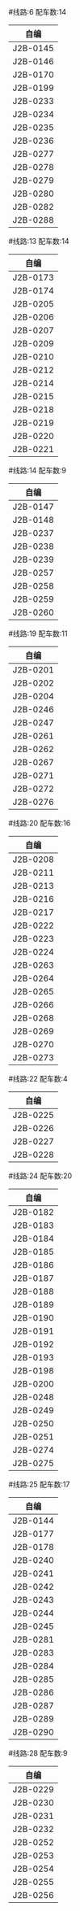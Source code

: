 
#线路:6
配车数:14

|自编|
|---|
| J2B-0145 |
| J2B-0146 |
| J2B-0170 |
| J2B-0199 |
| J2B-0233 |
| J2B-0234 |
| J2B-0235 |
| J2B-0236 |
| J2B-0277 |
| J2B-0278 |
| J2B-0279 |
| J2B-0280 |
| J2B-0282 |
| J2B-0288 |

#线路:13
配车数:14

|自编|
|---|
| J2B-0173 |
| J2B-0174 |
| J2B-0205 |
| J2B-0206 |
| J2B-0207 |
| J2B-0209 |
| J2B-0210 |
| J2B-0212 |
| J2B-0214 |
| J2B-0215 |
| J2B-0218 |
| J2B-0219 |
| J2B-0220 |
| J2B-0221 |

#线路:14
配车数:9

|自编|
|---|
| J2B-0147 |
| J2B-0148 |
| J2B-0237 |
| J2B-0238 |
| J2B-0239 |
| J2B-0257 |
| J2B-0258 |
| J2B-0259 |
| J2B-0260 |

#线路:19
配车数:11

|自编|
|---|
| J2B-0201 |
| J2B-0202 |
| J2B-0204 |
| J2B-0246 |
| J2B-0247 |
| J2B-0261 |
| J2B-0262 |
| J2B-0267 |
| J2B-0271 |
| J2B-0272 |
| J2B-0276 |

#线路:20
配车数:16

|自编|
|---|
| J2B-0208 |
| J2B-0211 |
| J2B-0213 |
| J2B-0216 |
| J2B-0217 |
| J2B-0222 |
| J2B-0223 |
| J2B-0224 |
| J2B-0263 |
| J2B-0264 |
| J2B-0265 |
| J2B-0266 |
| J2B-0268 |
| J2B-0269 |
| J2B-0270 |
| J2B-0273 |

#线路:22
配车数:4

|自编|
|---|
| J2B-0225 |
| J2B-0226 |
| J2B-0227 |
| J2B-0228 |

#线路:24
配车数:20

|自编|
|---|
| J2B-0182 |
| J2B-0183 |
| J2B-0184 |
| J2B-0185 |
| J2B-0186 |
| J2B-0187 |
| J2B-0188 |
| J2B-0189 |
| J2B-0190 |
| J2B-0191 |
| J2B-0192 |
| J2B-0193 |
| J2B-0198 |
| J2B-0200 |
| J2B-0248 |
| J2B-0249 |
| J2B-0250 |
| J2B-0251 |
| J2B-0274 |
| J2B-0275 |

#线路:25
配车数:17

|自编|
|---|
| J2B-0144 |
| J2B-0177 |
| J2B-0178 |
| J2B-0240 |
| J2B-0241 |
| J2B-0242 |
| J2B-0243 |
| J2B-0244 |
| J2B-0245 |
| J2B-0281 |
| J2B-0283 |
| J2B-0284 |
| J2B-0285 |
| J2B-0286 |
| J2B-0287 |
| J2B-0289 |
| J2B-0290 |

#线路:28
配车数:9

|自编|
|---|
| J2B-0229 |
| J2B-0230 |
| J2B-0231 |
| J2B-0232 |
| J2B-0252 |
| J2B-0253 |
| J2B-0254 |
| J2B-0255 |
| J2B-0256 |
